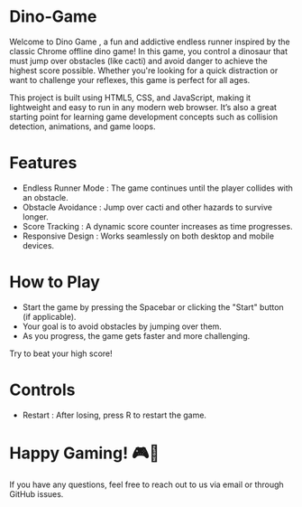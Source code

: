 # Dino-Game

Welcome to Dino Game , a fun and addictive endless runner inspired by the classic Chrome offline dino game! In this game, you control a dinosaur that must jump over obstacles (like cacti) and avoid danger to achieve the highest score possible. Whether you're looking for a quick distraction or want to challenge your reflexes, this game is perfect for all ages.

This project is built using HTML5, CSS, and JavaScript, making it lightweight and easy to run in any modern web browser. It’s also a great starting point for learning game development concepts such as collision detection, animations, and game loops.

# Features

- Endless Runner Mode : The game continues until the player collides with an obstacle.
- Obstacle Avoidance : Jump over cacti and other hazards to survive longer.
- Score Tracking : A dynamic score counter increases as time progresses.
- Responsive Design : Works seamlessly on both desktop and mobile devices.

# How to Play

- Start the game by pressing the Spacebar or clicking the "Start" button (if applicable).
- Your goal is to avoid obstacles by jumping over them.
- As you progress, the game gets faster and more challenging.
 
Try to beat your high score!

# Controls

- Restart : After losing, press R to restart the game.

# Happy Gaming! 🎮🦖

If you have any questions, feel free to reach out to us via email or through GitHub issues.

